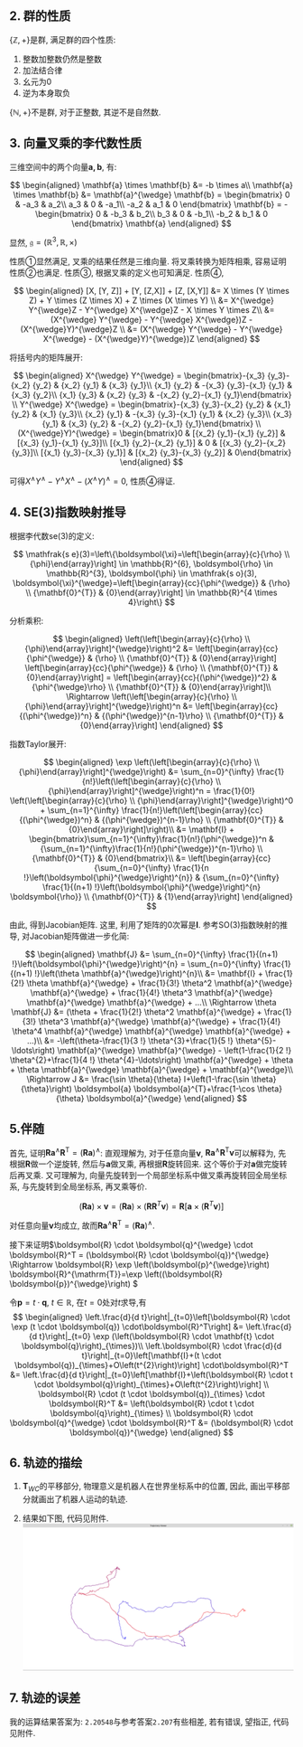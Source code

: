 ## 2. 群的性质
$\{\mathbb{Z},+\}$是群, 满足群的四个性质:
1. 整数加整数仍然是整数
2. 加法结合律
3. 幺元为0
4. 逆为本身取负

$\{ \mathbb{N}, +\}$不是群, 对于正整数, 其逆不是自然数.

## 3. 向量叉乘的李代数性质
三维空间中的两个向量$\mathbf{a, b}$, 有:

$$
\begin{aligned}
\mathbf{a} \times \mathbf{b} &= -b \times a\\
\mathbf{a} \times \mathbf{b} &= \mathbf{a}^{\wedge} \mathbf{b} = \begin{bmatrix} 0 & -a_3 & a_2\\
a_3 & 0 & -a_1\\
-a_2 & a_1 & 0 
\end{bmatrix} \mathbf{b} = -\begin{bmatrix} 0 & -b_3 & b_2\\
b_3 & 0 & -b_1\\
-b_2 & b_1 & 0 
\end{bmatrix} \mathbf{a}
\end{aligned}
$$

显然, $\mathfrak{g}=\left(\mathbb{R}^{3}, \mathbb{R}, \times\right)$

性质①显然满足, 叉乘的结果任然是三维向量.
将叉乘转换为矩阵相乘, 容易证明性质②也满足.
性质③, 根据叉乘的定义也可知满足.
性质④, 

$$
\begin{aligned}
[X, [Y, Z]] + [Y, [Z,X]] + [Z, [X,Y]] &= X \times (Y \times Z) + Y \times (Z \times X) + Z \times (X \times Y) \\
&= X^{\wedge} Y^{\wedge}Z - Y^{\wedge} X^{\wedge}Z - X \times Y \times Z\\
&= (X^{\wedge} Y^{\wedge} - Y^{\wedge} X^{\wedge})Z - (X^{\wedge}Y)^{\wedge}Z \\
&= (X^{\wedge} Y^{\wedge} - Y^{\wedge} X^{\wedge} - (X^{\wedge}Y)^{\wedge})Z
\end{aligned}
$$

将括号内的矩阵展开:

$$
\begin{aligned}
X^{\wedge} Y^{\wedge} = \begin{bmatrix}-{x_3} {y_3}-{x_2} {y_2} & {x_2} {y_1} & {x_3} {y_1}\\
{x_1} {y_2} & -{x_3} {y_3}-{x_1} {y_1} & {x_3} {y_2}\\
{x_1} {y_3} & {x_2} {y_3} & -{x_2} {y_2}-{x_1} {y_1}\end{bmatrix} \\
Y^{\wedge} X^{\wedge} = \begin{bmatrix}-{x_3} {y_3}-{x_2} {y_2} & {x_1} {y_2} & {x_1} {y_3}\\
{x_2} {y_1} & -{x_3} {y_3}-{x_1} {y_1} & {x_2} {y_3}\\
{x_3} {y_1} & {x_3} {y_2} & -{x_2} {y_2}-{x_1} {y_1}\end{bmatrix} \\
(X^{\wedge}Y)^{\wedge} = \begin{bmatrix}0 & [{x_2} {y_1}-{x_1} {y_2}] & [{x_3} {y_1}-{x_1} {y_3}]\\
[{x_1} {y_2}-{x_2} {y_1}] & 0 & [{x_3} {y_2}-{x_2} {y_3}]\\
[{x_1} {y_3}-{x_3} {y_1}] & [{x_2} {y_3}-{x_3} {y_2}] & 0\end{bmatrix}
\end{aligned}
$$

可得$X^{\wedge} Y^{\wedge} - Y^{\wedge} X^{\wedge}  - (X^{\wedge}Y)^{\wedge} = 0$, 性质④得证.

## 4. SE(3)指数映射推导
根据李代数se(3)的定义:

$$
\mathfrak{s e}(3)=\left\{\boldsymbol{\xi}=\left[\begin{array}{c}{\rho} \\ {\phi}\end{array}\right] \in \mathbb{R}^{6}, \boldsymbol{\rho} \in \mathbb{R}^{3}, \boldsymbol{\phi} \in \mathfrak{s o}(3), \boldsymbol{\xi}^{\wedge}=\left[\begin{array}{cc}{\phi^{\wedge}} & {\rho} \\ {\mathbf{0}^{T}} & {0}\end{array}\right] \in \mathbb{R}^{4 \times 4}\right\}
$$

分析乘积:

$$
\begin{aligned}
\left(\left[\begin{array}{c}{\rho} \\ {\phi}\end{array}\right]^{\wedge}\right)^2  &= \left[\begin{array}{cc}{\phi^{\wedge}} & {\rho} \\ {\mathbf{0}^{T}} & {0}\end{array}\right] \left[\begin{array}{cc}{\phi^{\wedge}} & {\rho} \\ {\mathbf{0}^{T}} & {0}\end{array}\right] = \left[\begin{array}{cc}{(\phi^{\wedge})^2} & {\phi^{\wedge}\rho} \\ {\mathbf{0}^{T}} & {0}\end{array}\right]\\
\Rightarrow	\left(\left[\begin{array}{c}{\rho} \\ {\phi}\end{array}\right]^{\wedge}\right)^n &= \left[\begin{array}{cc}{(\phi^{\wedge})^n} & {(\phi^{\wedge})^{n-1}\rho} \\ {\mathbf{0}^{T}} & {0}\end{array}\right]
\end{aligned}
$$


指数Taylor展开:

$$
\begin{aligned}
\exp \left(\left[\begin{array}{c}{\rho} \\ {\phi}\end{array}\right]^{\wedge}\right) &= \sum_{n=0}^{\infty} \frac{1}{n!}\left(\left[\begin{array}{c}{\rho} \\ {\phi}\end{array}\right]^{\wedge}\right)^n = \frac{1}{0!} \left(\left[\begin{array}{c}{\rho} \\ {\phi}\end{array}\right]^{\wedge}\right)^0  + \sum_{n=1}^{\infty} \frac{1}{n!}\left(\left[\begin{array}{cc}{(\phi^{\wedge})^n} & {(\phi^{\wedge})^{n-1}\rho} \\ {\mathbf{0}^{T}} & {0}\end{array}\right]\right)\\
&= \mathbf{I} + \begin{bmatrix}\sum_{n=1}^{\infty}\frac{1}{n!}(\phi^{\wedge})^n & {\sum_{n=1}^{\infty}\frac{1}{n!}(\phi^{\wedge})^{n-1}\rho} \\ {\mathbf{0}^{T}} & {0}\end{bmatrix}\\
&= \left[\begin{array}{cc}{\sum_{n=0}^{\infty} \frac{1}{n !}\left(\boldsymbol{\phi}^{\wedge}\right)^{n}} & {\sum_{n=0}^{\infty} \frac{1}{(n+1) !}\left(\boldsymbol{\phi}^{\wedge}\right)^{n} \boldsymbol{\rho}} \\ {\mathbf{0}^{T}} & {1}\end{array}\right]
\end{aligned}
$$

由此, 得到Jacobian矩阵. 这里, 利用了矩阵的0次幂是$\mathbf{I}$. 参考SO(3)指数映射的推导, 对Jacobian矩阵做进一步化简:

$$
\begin{aligned}
\mathbf{J} &= \sum_{n=0}^{\infty} \frac{1}{(n+1) !}\left(\boldsymbol{\phi}^{\wedge}\right)^{n} = \sum_{n=0}^{\infty} \frac{1}{(n+1) !}\left(\theta \mathbf{a}^{\wedge}\right)^{n}\\
&= \mathbf{I} + \frac{1}{2!} \theta \mathbf{a}^{\wedge} + \frac{1}{3!} \theta^2 \mathbf{a}^{\wedge} \mathbf{a}^{\wedge} + \frac{1}{4!} \theta^3 \mathbf{a}^{\wedge} \mathbf{a}^{\wedge} \mathbf{a}^{\wedge} + ...\\
\Rightarrow \theta \mathbf{J} &= (\theta + \frac{1}{2!} \theta^2 \mathbf{a}^{\wedge} + \frac{1}{3!} \theta^3 \mathbf{a}^{\wedge} \mathbf{a}^{\wedge} + \frac{1}{4!} \theta^4 \mathbf{a}^{\wedge} \mathbf{a}^{\wedge} \mathbf{a}^{\wedge} + ...)\\
&= -\left(\theta-\frac{1}{3 !} \theta^{3}+\frac{1}{5 !} \theta^{5}-\ldots\right) \mathbf{a}^{\wedge} \mathbf{a}^{\wedge} - \left(1-\frac{1}{2 !} \theta^{2}+\frac{1}{4 !} \theta^{4}-\ldots\right) \mathbf{a}^{\wedge} + \theta + \theta \mathbf{a}^{\wedge} \mathbf{a}^{\wedge} + \mathbf{a}^{\wedge}\\
\Rightarrow J &= \frac{\sin \theta}{\theta} I+\left(1-\frac{\sin \theta}{\theta}\right) \boldsymbol{a} \boldsymbol{a}^{T}+\frac{1-\cos \theta}{\theta} \boldsymbol{a}^{\wedge}
\end{aligned}
$$

## 5.伴随
首先, 证明$\boldsymbol{R} \boldsymbol{a}^{\wedge} \boldsymbol{R}^{\mathrm{T}}=(\boldsymbol{R} \boldsymbol{a})^{\wedge}$:
直观理解为, 对于任意向量$\mathbf{v}$, $\boldsymbol{R} \boldsymbol{a}^{\wedge} \boldsymbol{R}^{\mathrm{T}} \mathbf{v}$可以解释为, 先根据$\mathbf{R}$做一个逆旋转, 然后与$\mathbf{a}$做叉乘, 再根据$\mathbf{R}$旋转回来. 这个等价于对$\mathbf{a}$做完旋转后再叉乘. 又可理解为, 向量先旋转到一个局部坐标系中做叉乘再旋转回全局坐标系, 与先旋转到全局坐标系, 再叉乘等价.

$$
(\boldsymbol{R} \boldsymbol{a}) \times \mathbf{v} = (\boldsymbol{R} \boldsymbol{a}) \times (\boldsymbol{R}\boldsymbol{R}^T\mathbf{v}) = \boldsymbol{R}[\mathbf{a} \times (\boldsymbol{R}^T \mathbf{v})]
$$

对任意向量$\mathbf{v}$均成立, 故而$\boldsymbol{R} \boldsymbol{a}^{\wedge} \boldsymbol{R}^{\mathrm{T}}=(\boldsymbol{R} \boldsymbol{a})^{\wedge}$.

接下来证明$\boldsymbol{R} \cdot \boldsymbol{q}^{\wedge} \cdot \boldsymbol{R}^T = (\boldsymbol{R} \cdot \boldsymbol{q})^{\wedge} \Rightarrow \boldsymbol{R} \exp \left(\boldsymbol{p}^{\wedge}\right) \boldsymbol{R}^{\mathrm{T}}=\exp \left((\boldsymbol{R} \boldsymbol{p})^{\wedge}\right) $

令$\boldsymbol{p} = t \cdot \boldsymbol{q}$, $t \in \mathbb{R}$, 在$t=0$处对$t$求导,有
$$
\begin{aligned}
\left.\frac{d}{d t}\right|_{t=0}\left[\boldsymbol{R} \cdot \exp (t \cdot \boldsymbol{q}) \cdot\boldsymbol{R}^T\right] &= \left.\frac{d}{d t}\right|_{t=0} \exp (\left(\boldsymbol{R} \cdot \mathbf{t} \cdot \boldsymbol{q}\right)_{\times})\\
\left.\boldsymbol{R} \cdot \frac{d}{d t}\right|_{t=0}\left[\mathbf{I}+(t \cdot \boldsymbol{q})_{\times}+O\left(t^{2}\right)\right] \cdot\boldsymbol{R}^T &= \left.\frac{d}{d t}\right|_{t=0}\left[\mathbf{I}+\left(\boldsymbol{R} \cdot t \cdot \boldsymbol{q}\right)_{\times}+O\left(t^{2}\right)\right] \\
\boldsymbol{R} \cdot (t \cdot \boldsymbol{q})_{\times} \cdot \boldsymbol{R}^T &= \left(\boldsymbol{R} \cdot t \cdot \boldsymbol{q}\right)_{\times} \\
\boldsymbol{R} \cdot \boldsymbol{q}^{\wedge} \cdot \boldsymbol{R}^T &= (\boldsymbol{R} \cdot \boldsymbol{q})^{\wedge}
\end{aligned}
$$

## 6. 轨迹的描绘
1. $\boldsymbol{T}_{WC}$的平移部分, 物理意义是机器人在世界坐标系中的位置, 因此, 画出平移部分就画出了机器人运动的轨迹.

2. 结果如下图, 代码见附件.
![trajectory](trajectory.png)

## 7. 轨迹的误差
我的运算结果答案为: `2.20548`与参考答案`2.207`有些相差, 若有错误, 望指正, 代码见附件.
